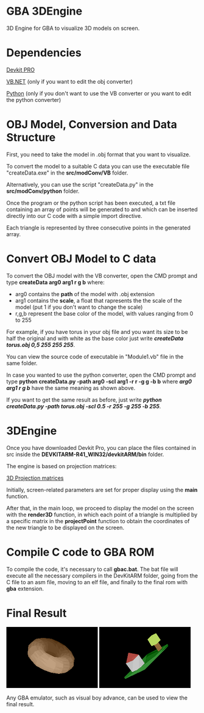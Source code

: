 # GBA 3DEngine
3D Engine for GBA to visualize 3D models on screen.

# Dependencies
[Devkit PRO](https://sourceforge.net/projects/devkitpro/)

[VB.NET](https://learn.microsoft.com/it-it/dotnet/visual-basic/) (only if you want to edit the obj converter)

[Python](https://www.python.org/) (only if you don't want to use the VB converter or you want to edit the python converter)

# OBJ Model, Conversion and Data Structure
First, you need to take the model in .obj format that you want to visualize.

To convert the model to a suitable C data you can use the executable file "createData.exe" in the **src/modConv/VB** folder.

Alternatively, you can use the script "createData.py" in the **src/modConv/python** folder.

Once the program or the python script has been executed, a txt file containing an array of points will be generated to and which can be inserted directly into our C code with a simple import directive.

Each triangle is represented by three consecutive points in the generated array.

# Convert OBJ Model to C data
To convert the OBJ model with the VB converter, open the CMD prompt and type **createData arg0 arg1 r g b** where:
- arg0 contains the **path** of the model with .obj extension
- arg1 contains the **scale**, a float that rapresents the the scale of the model (put 1 if you don't want to change the scale) 
- r,g,b represent the base color of the model, with values ranging from 0 to 255

For example, if you have torus in your obj file and you want its size to be half the original and with white as the base color just write ***createData torus.obj 0,5 255 255 255***.

You can view the source code of executable in "Module1.vb" file in the same folder.

In case you wanted to use the python converter, open the CMD prompt and type **python createData.py -path arg0 -scl arg1 -r r -g g -b b** where ***arg0 arg1 r g b*** have the same meaning as shown above.

If you want to get the same result as before, just write ***python createData.py -path torus.obj -scl 0.5 -r 255 -g 255 -b 255***.

# 3DEngine
Once you have downloaded Devkit Pro, you can place the files contained in src inside the **DEVKITARM-R41_WIN32/devkitARM/bin** folder.

The engine is based on projection matrices:

[3D Projection matrices](https://en.wikipedia.org/wiki/3D_projection)

Initially, screen-related parameters are set for proper display using the **main** function.

After that, in the main loop, we proceed to display the model on the screen with the **render3D** function, in which each point of a triangle is multiplied by a specific matrix in the **projectPoint** function to obtain the coordinates of the new triangle to be displayed on the screen.

# Compile C code to GBA ROM
To compile the code, it's necessary to call **gbac.bat**.
The bat file will execute all the necessary compilers in the DevKitARM folder, going from the C file to an asm file, moving to an elf file, and finally to the final rom with **gba** extension.

# Final Result
![](https://github.com/AndreaFilippini/GBA_3DEngine/blob/main/images/3Dtorus.png)
![](https://github.com/AndreaFilippini/GBA_3DEngine/blob/main/images/3Dhouse.png)

Any GBA emulator, such as visual boy advance, can be used to view the final result.
